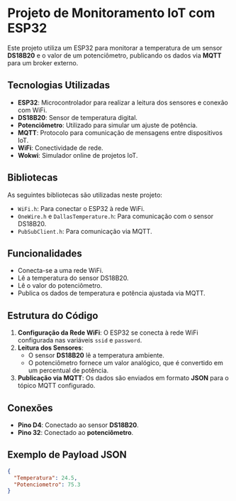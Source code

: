 # Projeto de Monitoramento IoT com ESP32

Este projeto utiliza um ESP32 para monitorar a temperatura de um sensor **DS18B20** e o valor de um potenciômetro, publicando os dados via **MQTT** para um broker externo.

## Tecnologias Utilizadas

- **ESP32**: Microcontrolador para realizar a leitura dos sensores e conexão com WiFi.
- **DS18B20**: Sensor de temperatura digital.
- **Potenciômetro**: Utilizado para simular um ajuste de potência.
- **MQTT**: Protocolo para comunicação de mensagens entre dispositivos IoT.
- **WiFi**: Conectividade de rede.
- **Wokwi**: Simulador online de projetos IoT.

## Bibliotecas

As seguintes bibliotecas são utilizadas neste projeto:

- `WiFi.h`: Para conectar o ESP32 à rede WiFi.
- `OneWire.h` e `DallasTemperature.h`: Para comunicação com o sensor DS18B20.
- `PubSubClient.h`: Para comunicação via MQTT.

## Funcionalidades

- Conecta-se a uma rede WiFi.
- Lê a temperatura do sensor DS18B20.
- Lê o valor do potenciômetro.
- Publica os dados de temperatura e potência ajustada via MQTT.

## Estrutura do Código

1. **Configuração da Rede WiFi**: O ESP32 se conecta à rede WiFi configurada nas variáveis `ssid` e `password`.
2. **Leitura dos Sensores**:
   - O sensor **DS18B20** lê a temperatura ambiente.
   - O potenciômetro fornece um valor analógico, que é convertido em um percentual de potência.
3. **Publicação via MQTT**: Os dados são enviados em formato **JSON** para o tópico MQTT configurado.

## Conexões

- **Pino D4**: Conectado ao sensor **DS18B20**.
- **Pino 32**: Conectado ao **potenciômetro**.

## Exemplo de Payload JSON

```json
{
  "Temperatura": 24.5,
  "Potenciometro": 75.3
}


